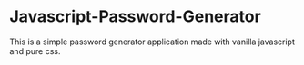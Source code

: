 # Javascript-Password-Generator
This is a simple password generator application made with vanilla javascript and pure css.
